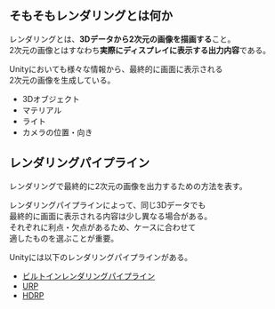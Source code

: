 ## そもそもレンダリングとは何か
レンダリングとは、**3Dデータから2次元の画像を描画する**こと。  
2次元の画像とはすなわち**実際にディスプレイに表示する出力内容**である。

Unityにおいても様々な情報から、最終的に画面に表示される  
2次元の画像を生成している。

* 3Dオブジェクト
* マテリアル
* ライト
* カメラの位置・向き

## レンダリングパイプライン
レンダリングで最終的に2次元の画像を出力するための方法を表す。  

レンダリングパイプラインによって、同じ3Dデータでも  
最終的に画面に表示される内容は少し異なる場合がある。  
それぞれに利点・欠点があるため、ケースに合わせて  
適したものを選ぶことが重要。

Unityには以下のレンダリングパイプラインがある。

* [ビルトインレンダリングパイプライン](/Unity/Rendering/ビルトインレンダリングパイプライン.md)
* [URP](/Unity/Rendering/URP.md)
* [HDRP](/Unity/Rendering/HDRP.md)